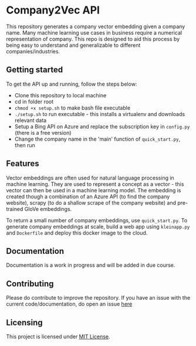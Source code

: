 # Company2Vec API

This repository generates a company vector embedding given a company name. Many machine 
learning use cases in business require a numerical representation of company. 
This repo is designed to aid this process by being easy to understand and generalizable to different companies/industries. 
 

## Getting started

To get the API up and running, follow the steps below:


* Clone this repository to local machine
* cd in folder root
* `chmod +x setup.sh` to make bash file executable
* `./setup.sh` to run executable - this installs a virtualenv and downloads relevant data
* Setup a Bing API on Azure and replace the subscription key in `config.py` (there is a free version)
* Change the company name in the 'main' function of `quick_start.py`, then run

## Features

Vector embeddings are often used for natural language processing in machine learning. They are used to represent a 
concept as a vector - this vector can then be used in a machine learning model. The embedding is created though a 
combination of an Azure API (to find the company website), scrapy (to do a shallow scrape of the company website) and
pre-trained GloVe embeddings.

To return a small number of company embeddings, use `quick_start.py`. To generate company embeddings at scale, build a
web app using `kleinapp.py` and `Dockerfile` and deploy this docker image to the cloud.


## Documentation

Documentation is a work in progress and will be added in due course.


## Contributing

Please do contribute to improve the repository. If you have an issue with the current code/documentation, do open an issue
[here](https://github.com/eddiepease/company2vec/issues)


## Licensing

This project is licensed under [MIT License](https://opensource.org/licenses/MIT).